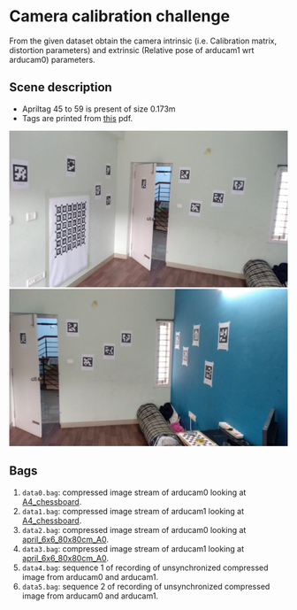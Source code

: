 # Camera calibration challenge
From the given dataset obtain the camera intrinsic (i.e. Calibration matrix, distortion parameters) and extrinsic (Relative pose of arducam1 wrt arducam0) parameters.

## Scene description
* Apriltag 45 to 59 is present of size 0.173m
* Tags are printed from [this](./tag36h11.pdf) pdf.

![Env view 1](./imgs/env_img1.jpeg)
![Env view 2](./imgs/env_img2.jpeg)

## Bags
1. `data0.bag`: compressed image stream of arducam0 looking at [A4_chessboard](./A4_chessboard.pdf).
2. `data1.bag`: compressed image stream of arducam1 looking at [A4_chessboard](./A4_chessboard.pdf).
3. `data2.bag`: compressed image stream of arducam0 looking at [april_6x6_80x80cm_A0](./april_6x6_80x80cm_A0.pdf).
4. `data3.bag`: compressed image stream of arducam1 looking at [april_6x6_80x80cm_A0](./april_6x6_80x80cm_A0.pdf).
4. `data4.bag`: sequence 1 of recording of unsynchronized compressed image from arducam0 and arducam1.
5. `data5.bag`: sequence 2 of recording of unsynchronized compressed image from arducam0 and arducam1.

